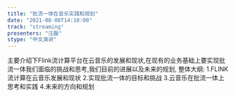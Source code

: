 ```yaml
---
title: "批流一体在音乐实践和规划"
date: "2021-08-08T14:10:00" 
track: "streaming"
presenters: "汪磊"
stype: "中文演讲"
---
```

主要介绍下Flink流计算平台在云音乐的发展和现状,在现有的业务基础上要实现批流一体我们面临的挑战和思考,我们目前的进展以及未来的规划, 整体大纲:
 1.FLINK流计算在云音乐发展和现状
 2.实现批流一体的目标和挑战
 3.云音乐在批流一体上思考和实践
 4.未来的方向和规划